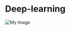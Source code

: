 # Deep-learning

![My Image]([Images/first.jpg](https://github.com/stella-miracle/DL_COURSE/blob/fdf539a1e29a5d5019f768447c7384b8d293acd9/Images/first.jpg))
